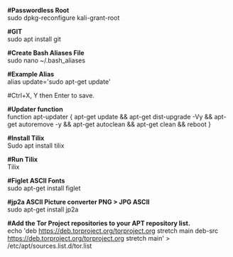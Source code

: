 **#Passwordless Root**  
sudo dpkg-reconfigure kali-grant-root

**#GIT**  
sudo apt install git

**#Create Bash Aliases File**  
sudo nano ~/.bash_aliases

**#Example Alias**  
alias update='sudo apt-get update'

#Ctrl+X, Y then Enter to save.

**#Updater function**  
function apt-updater {
	apt-get update &&
	apt-get dist-upgrade -Vy &&
	apt-get autoremove -y &&
	apt-get autoclean &&
	apt-get clean &&
	reboot
	}

**#Install Tilix**  
Sudo apt install tilix

**#Run Tilix**  
Tilix

**#Figlet ASCII Fonts**  
sudo apt-get install figlet

**#jp2a ASCII Picture converter PNG > JPG ASCII**  
sudo apt-get install jp2a

**#Add the Tor Project repositories to your APT repository list.**  
echo 'deb https://deb.torproject.org/torproject.org stretch main
deb-src https://deb.torproject.org/torproject.org stretch main' > /etc/apt/sources.list.d/tor.list
